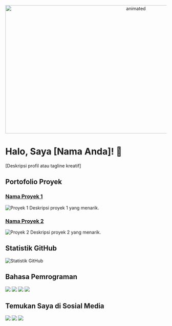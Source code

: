 <!-- Ganti 'username' dengan username GitHub Anda -->
<!-- SVG Animasi atau GIF -->
<p align="center">
  <img src="https://github.com/username/username/raw/main/animation.svg" alt="animated" width="800" height="400" />
</p>

<!-- Profil Anda -->
# Halo, Saya [Nama Anda]! 👋
[Deskripsi profil atau tagline kreatif]

<!-- Portofolio Proyek -->
## Portofolio Proyek

### [Nama Proyek 1](link_proyek_1)
![Proyek 1](https://github.com/username/proyek-1/raw/main/demo.gif)
Deskripsi proyek 1 yang menarik.

### [Nama Proyek 2](link_proyek_2)
![Proyek 2](https://github.com/username/proyek-2/raw/main/demo.gif)
Deskripsi proyek 2 yang menarik.

<!-- Badge dan Statistik GitHub -->
## Statistik GitHub
![Statistik GitHub](https://github-readme-stats.vercel.app/api?username=username&show_icons=true&hide=prs,contribs&theme=radical)

## Bahasa Pemrograman
[<img src="https://img.shields.io/badge/HTML5-E34F26?style=flat&logo=html5&logoColor=white" />](https://www.contoh-link.com)
[<img src="https://img.shields.io/badge/CSS3-1572B6?style=flat&logo=css3&logoColor=white" />](https://www.contoh-link.com)
[<img src="https://img.shields.io/badge/JavaScript-F7DF1E?style=flat&logo=javascript&logoColor=black" />](https://www.contoh-link.com)
[<img src="https://img.shields.io/badge/Python-3776AB?style=flat&logo=python&logoColor=white" />](https://www.contoh-link.com)

<!-- Tautan Media Sosial dan Situs Web -->
## Temukan Saya di Sosial Media
[<img src="https://img.shields.io/badge/-LinkedIn-0077B5?style=flat&logo=linkedin&logoColor=white" />](https://www.linkedin.com/in/username)
[<img src="https://img.shields.io/badge/-Twitter-1DA1F2?style=flat&logo=twitter&logoColor=white" />](https://twitter.com/username)
[<img src="https://img.shields.io/badge/-Personal%20Website-ff5722?style=flat&logo=google-chrome&logoColor=white" />](https://www.nama-situs-web.com)
